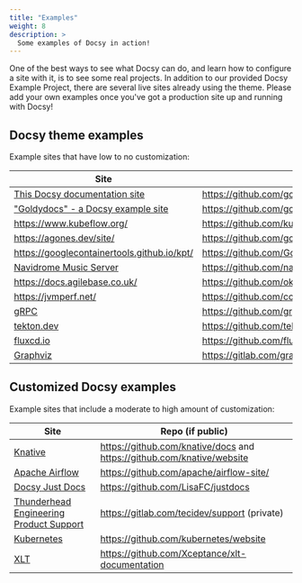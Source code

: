 ```yaml
---
title: "Examples"
weight: 8
description: >
  Some examples of Docsy in action!
---
```


One of the best ways to see what Docsy can do, and learn how to configure a site with it, is to see some real projects. In addition to our provided Docsy Example Project, there are several live sites already using the theme. Please add your own examples once you've got a production site up and running with Docsy!

## Docsy theme examples

Example sites that have low to no customization:

| Site  | Repo (if public)  |
|---|---|
| [This Docsy documentation site](/docs) | https://github.com/google/docsy |
| ["Goldydocs" - a Docsy example site](https://example.docsy.dev) | https://github.com/google/docsy-example  |
| https://www.kubeflow.org/  | https://github.com/kubeflow/website  |
| https://agones.dev/site/ | https://github.com/googleforgames/agones/tree/master/site |
| https://googlecontainertools.github.io/kpt/ | https://github.com/GoogleContainerTools/kpt/tree/master/docs | 
| [Navidrome Music Server](https://www.navidrome.org) | https://github.com/navidrome/website | 
| https://docs.agilebase.co.uk/ | https://github.com/okohll/abdocs | 
| https://jvmperf.net/ | https://github.com/cchesser/java-perf-workshop | 
| [gRPC](https://www.grpc.io/) | https://github.com/grpc/grpc.io |
| [tekton.dev](https://tekton.dev/) | https://github.com/tektoncd |
| [fluxcd.io](https://fluxcd.io) | https://github.com/fluxcd/website |
| [Graphviz](https://graphviz.org) | https://gitlab.com/graphviz/graphviz.gitlab.io |

## Customized Docsy examples

Example sites that include a moderate to high amount of customization:

| Site  | Repo (if public)  |
|---|---|
| [Knative](https://knative.dev) | https://github.com/knative/docs and https://github.com/knative/website |
| [Apache Airflow](https://airflow.apache.org/) | https://github.com/apache/airflow-site/ |
| [Docsy Just Docs](https://docsyjustdocs.netlify.com/) | https://github.com/LisaFC/justdocs |
| [Thunderhead Engineering Product Support](https://support.thunderheadeng.com/) | https://gitlab.com/tecidev/support (private) |
| [Kubernetes](https://kubernetes.io) | https://github.com/kubernetes/website |
| [XLT](https://xltdoc.xceptance.com/) | https://github.com/Xceptance/xlt-documentation |
